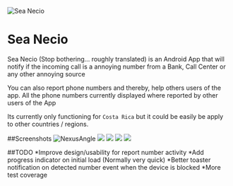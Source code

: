 ![Sea Necio](web/ic_launcher.png)
# Sea Necio
Sea Necio (Stop bothering... roughly translated) is an Android App that will notify if the incoming call is a annoying number from a Bank, Call Center or any other annoying source

You can also report phone numbers and thereby, help others users of the app. All the phone numbers currently displayed where reported by other users of the App 

Its currently only functioning for `Costa Rica` but it could be easily be apply to other countries / regions.

##Screenshots
![NexusAngle](web/ss1_nexus4_angle1.png)
![](web/ss1.png)
![](web/ss2.png)
![](web/ss3.png)
![](web/ss4.png)

##TODO
*Improve design/usability for report number activity
*Add progress indicator on initial load (Normally very quick)
*Better toaster notification on detected number event when the device is blocked
*More test coverage
